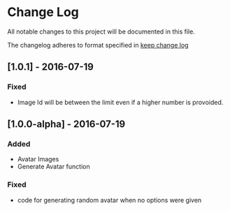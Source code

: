 # Change Log
All notable changes to this project will be documented in this file.

The changelog adheres to format specified in [keep change log](http://keepachangelog.com)


## [1.0.1] - 2016-07-19
### Fixed
- Image Id will be between the limit even if a higher number is provoided.


## [1.0.0-alpha] - 2016-07-19
### Added
- Avatar Images
- Generate Avatar function 

### Fixed
- code for generating random avatar when no options were given
